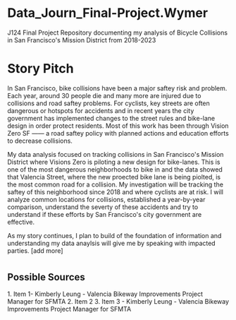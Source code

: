 # Data_Journ_Final-Project.Wymer
J124 Final Project Repository documenting my analysis of Bicycle Collisions in San Francisco's Mission District from 2018-2023 
# <h1>Story Pitch 
In San Francisco, bike collisions have been a major saftey risk and problem. Each year, around 30 people die and many more are injured due to collisions and road saftey problems. For cyclists, key streets are often dangerous or hotspots for accidents and in recent years the city government has implemented changes to the street rules and bike-lane design in order protect residents. Most of this work has been through Vision Zero SF —— a road saftey policy with planned actions and education efforts to decrease collisions. 

My data analysis focused on tracking collisions in San Francisco's Mission District where Visions Zero is piloting a new design for bike-lanes. This is one of the most dangerous neighborhoods to bike in and the data showed that Valencia Street, where the new proected bike lane is being piolted, is the most common road for a collision. My investigation will be tracking the saftey of this neighborhood since 2018 and where cyclists are at risk. I will analyze common locations for collisions, established a year-by-year comparison, understand the severty of these accidents and try to understand if these efforts by San Francisco's city government are effective. 

As my story continues, I plan to build of the foundation of information and understanding my data anaylsis will give me by speaking with impacted parties. [add more]
#
<H2>Possible Sources </H2>
1. Item 1-  Kimberly Leung -  Valencia Bikeway Improvements Project Manager for SFMTA 
2. Item 2
3. Item 3
-  Kimberly Leung 
-  Valencia Bikeway Improvements Project Manager for SFMTA 
  
    
